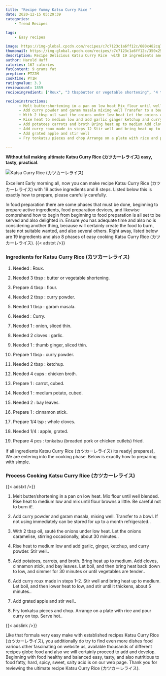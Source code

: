 ```yaml
---
title: "Recipe Yummy Katsu Curry Rice "
date: 2020-12-15 05:29:39
categories:
    - Trend Recipes
    
tags:
    - Easy recipes

image: https://img-global.cpcdn.com/recipes/c7c7123c1a6ff12c/680x482cq70/katsu-curry-rice-カツカーレライス-recipe-main-photo.jpg
thumbnail: https://img-global.cpcdn.com/recipes/c7c7123c1a6ff12c/350x250cq70/katsu-curry-rice-カツカーレライス-recipe-main-photo.jpg
description: Recipe Delicious Katsu Curry Rice  with 19 ingredients and 8 stages of easy cooking.
author: Harold Huff
calories: 167 calories
fatContent: 9 grams fat
preptime: PT22M
cooktime: PT1H
ratingvalue: 3.3
reviewcount: 1859
recipeingredient: ["Roux", "3 tbspbutter or vegetable shortening", "4 tbspflour", "2 tbspcurry powder", "1 tbspgaram masala", "Curry", "1onion sliced thin", "2 clovesgarlic", "1thumb ginger sliced thin", "1 tbspcurry powder", "2 tbspketchup", "4 cupschicken broth", "1carrot cubed", "1medium potato cubed", "2bay leaves", "1cinnamon stick", "1/4 tspwhole cloves", "1/4apple grated", "4 pcstonkatsu breaded pork or chicken cutlets fried"]

recipeinstructions: 
      - Melt buttershortening in a pan on low heat Mix flour until well blended Rise heat to medium low and mix until flour browns a little Be careful not to burn it 
      - Add curry powder and garam masala mixing well Transfer to a bowl If not using immediately can be stored for up to a month refrigerated 
      - With 2 tbsp oil saut the onions under low heat Let the onions caramelise stirring occasionally about 30 minutes 
      - Rise heat to medium low and add garlic ginger ketchup and curry powder Stir well 
      - Add potatoes carrots and broth Bring heat up to medium Add cloves cinnamon stick and bay leaves Let boil and then bring heat back down to low and simmer for 30 minutes or until vegetables are tender 
      - Add curry roux made in steps 12 Stir well and bring heat up to medium Let boil and then lower heat to low and stir until it thickens about 5 minutes 
      - Add grated apple and stir well 
      - Fry tonkatsu pieces and chop Arrange on a plate with rice and pour curry on top Serve hot

---
```




**Without fail making ultimate Katsu Curry Rice (カツカーレライス) easy, tasty, practical**. 


![Katsu Curry Rice (カツカーレライス)](https://img-global.cpcdn.com/recipes/c7c7123c1a6ff12c/680x482cq70/katsu-curry-rice-カツカーレライス-recipe-main-photo.jpg "Katsu Curry Rice (カツカーレライス)")




Excellent Early morning all, now you can make recipe Katsu Curry Rice (カツカーレライス) with 19 active ingredients and 8 steps. Listed below this is exactly how to prepare, please carefully carefully.

In food preparation there are some phases that must be done, beginning to prepare active ingredients, food preparation devices, and likewise comprehend how to begin from beginning to food preparation is all set to be served and also delighted in. Ensure you has adequate time and also no is considering another thing, because will certainly create the food to burn, taste not suitable wanted, and also several others. Right away, listed below are 19 ingredients and also 8 phases of easy cooking Katsu Curry Rice (カツカーレライス).
{{< adstxt />}}

### Ingredients for Katsu Curry Rice (カツカーレライス)


1. Needed  : Roux.

1. Needed 3 tbsp : butter or vegetable shortening.

1. Prepare 4 tbsp : flour.

1. Needed 2 tbsp : curry powder.

1. Needed 1 tbsp : garam masala.

1. Needed  : Curry.

1. Needed 1 : onion, sliced thin.

1. Needed 2 cloves : garlic.

1. Needed 1 : thumb ginger, sliced thin.

1. Prepare 1 tbsp : curry powder.

1. Needed 2 tbsp : ketchup.

1. Needed 4 cups : chicken broth.

1. Prepare 1 : carrot, cubed.

1. Needed 1 : medium potato, cubed.

1. Needed 2 : bay leaves.

1. Prepare 1 : cinnamon stick.

1. Prepare 1/4 tsp : whole cloves.

1. Needed 1/4 : apple, grated.

1. Prepare 4 pcs : tonkatsu (breaded pork or chicken cutlets) fried.



If all ingredients Katsu Curry Rice (カツカーレライス) its ready| prepares}, We are entering into the cooking phase. Below is exactly how to preparing with simple.

### Process Cooking Katsu Curry Rice (カツカーレライス)

{{< adstxt />}}


1. Melt butter/shortening in a pan on low heat. Mix flour until well blended. Rise heat to medium low and mix until flour browns a little. Be careful not to burn it!.



1. Add curry powder and garam masala, mixing well. Transfer to a bowl. If not using immediately can be stored for up to a month refrigerated..



1. With 2 tbsp oil, sauté the onions under low heat. Let the onions caramelise, stirring occasionally, about 30 minutes..



1. Rise heat to medium low and add garlic, ginger, ketchup, and curry powder. Stir well..



1. Add potatoes, carrots, and broth. Bring heat up to medium. Add cloves, cinnamon stick, and bay leaves. Let boil, and then bring heat back down to low, and simmer for 30 minutes or until vegetables are tender..



1. Add curry roux made in steps 1–2. Stir well and bring heat up to medium. Let boil, and then lower heat to low, and stir until it thickens, about 5 minutes..



1. Add grated apple and stir well..



1. Fry tonkatsu pieces and chop. Arrange on a plate with rice and pour curry on top. Serve hot..





{{< adslink />}}

Like that formula very easy make with established recipes Katsu Curry Rice (カツカーレライス), you additionally do try to find even more dishes food various other fascinating on website us, available thousands of different recipes globe food and also we will certainly proceed to add and develop. Beginning with food healthy and balanced easy, tasty, and also nutritious to food fatty, hard, spicy, sweet, salty acid is on our web page. Thank you for reviewing the ultimate recipe Katsu Curry Rice (カツカーレライス).
